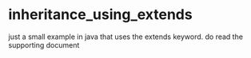 # inheritance_using_extends
just a small example in java that uses the extends keyword. do read the supporting document 
